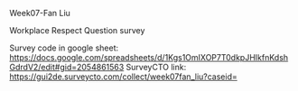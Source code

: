 Week07-Fan Liu

Workplace Respect Question survey

Survey code in google sheet: https://docs.google.com/spreadsheets/d/1Kgs1OmIXOP7T0dkpJHIkfnKdshGdrdV2/edit#gid=2054861563
SurveyCTO link: 
https://gui2de.surveycto.com/collect/week07fan_liu?caseid=

  
